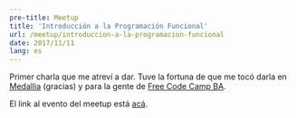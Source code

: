 ```yaml
---
pre-title: Meetup
title: 'Introducción a la Programación Funcional'
url: /meetup/introduccion-a-la-programacion-funcional
date: 2017/11/11
lang: es
---
```


Primer charla que me atreví a dar. Tuve la fortuna de que me tocó darla en [Medallia](https://www.medallia.com) (gracias) y para la gente de [Free Code Camp BA](https://freecodecampba.org).

El link al evento del meetup está [acá](https://www.meetup.com/es/freeCodeCampBA/events/244852127/).


